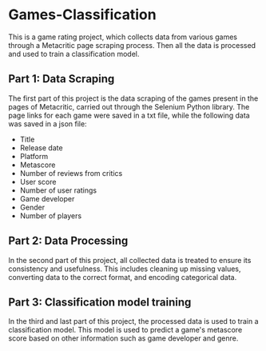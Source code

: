 # Games-Classification

This is a game rating project, which collects data from various games through a Metacritic page scraping process. Then all the data is processed and used to train a classification model.

## Part 1: Data Scraping
The first part of this project is the data scraping of the games present in the pages of Metacritic, carried out through the Selenium Python library. The page links for each game were saved in a txt file, while the following data was saved in a json file:

- Title
- Release date 
- Platform
- Metascore
- Number of reviews from critics
- User score
- Number of user ratings
- Game developer
- Gender
- Number of players

## Part 2: Data Processing
In the second part of this project, all collected data is treated to ensure its consistency and usefulness. This includes cleaning up missing values, converting data to the correct format, and encoding categorical data.

## Part 3: Classification model training
In the third and last part of this project, the processed data is used to train a classification model. This model is used to predict a game's metascore score based on other information such as game developer and genre.
